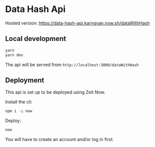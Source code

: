 # Data Hash Api

Hosted version: https://data-hash-api.karngyan.now.sh/dataWithHash

## Local development

```sh
yarn
yarn dev
```

The api will be served from `http://localhost:3000/dataWithHash`

## Deployment

This api is set up to be deployed using Zeit Now.

Install the cli:

```sh
npm i -g now
```

Deploy:

```sh
now
```

You will have to create an account and/or log in first.

